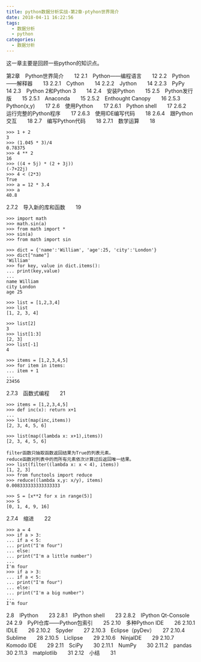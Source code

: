 ```yaml
---
title: python数据分析实战-第2章-ptyhon世界简介
date: 2018-04-11 16:22:56
tags:
  - 数据分析
  - python
categories:
  - 数据分析
---
```


这一章主要是回顾一些python的知识点。

第2章　Python世界简介　　12
2.1　Python——编程语言　　12
2.2　Python——解释器　　13
2.2.1　Cython　　14
2.2.2　Jython　　14
2.2.3　PyPy　　14
2.3　Python 2和Python 3　　14
2.4　安装Python　　15
2.5　Python发行版　　15
2.5.1　Anaconda　　15
2.5.2　Enthought Canopy　　16
2.5.3　Python(x,y)　　17
2.6　使用Python　　17
2.6.1　Python shell　　17
2.6.2　运行完整的Python程序　　17
2.6.3　使用IDE编写代码　　18
2.6.4　跟Python交互　　18
2.7　编写Python代码　　18
2.7.1　数学运算　　18
```
>>> 1 + 2
3
>>> (1.045 * 3)/4
0.78375
>>> 4 ** 2
16
>>> ((4 + 5j) * (2 + 3j))
(-7+22j)
>>> 4 < (2*3)
True
>>> a = 12 * 3.4
>>> a
40.8
```
2.7.2　导入新的库和函数　　19
```
>>> import math
>>> math.sin(a)
>>> from math import *
>>> sin(a)
>>> from math import sin

>>> dict = {'name':'William', 'age':25, 'city':'London'}
>>> dict["name"]
'William'
>>> for key, value in dict.items():
... print(key,value)
...
name William
city London
age 25

>>> list = [1,2,3,4]
>>> list
[1, 2, 3, 4]

>>> list[2]
3
>>> list[1:3]
[2, 3]
>>> list[-1]
4

>>> items = [1,2,3,4,5]
>>> for item in items:
... item + 1
...
23456

```
2.7.3　函数式编程　　21
```
>>> items = [1,2,3,4,5]
>>> def inc(x): return x+1
...
>>> list(map(inc,items))
[2, 3, 4, 5, 6]

>>> list(map((lambda x: x+1),items))
[2, 3, 4, 5, 6]

filter函数只抽取函数返回结果为True的列表元素。
reduce函数对列表中的而所有元素依次计算过后返回唯一结果。
>>> list(filter((lambda x: x < 4), items))
[1, 2, 3]
>>> from functools import reduce
>>> reduce((lambda x,y: x/y), items)
0.008333333333333333

>>> S = [x**2 for x in range(5)]
>>> S
[0, 1, 4, 9, 16]
```
2.7.4　缩进　　22
```
>>> a = 4
>>> if a > 3:
... if a < 5:
... print("I'm four")
... else:
... print("I'm a little number")
...
I'm four
>>> if a > 3:
... if a < 5:
... print("I'm four")
... else:
... print("I'm a big number")
...
I'm four

```
2.8　IPython　　23
2.8.1　IPython shell　　23
2.8.2　IPython Qt-Console　　24
2.9　PyPI仓库——Python包索引　　25
2.10　多种Python IDE　　26
2.10.1　IDLE　　26
2.10.2　Spyder　　27
2.10.3　Eclipse（pyDev）　　27
2.10.4　Sublime　　28
2.10.5　Liclipse　　29
2.10.6　NinjaIDE　　29
2.10.7　Komodo IDE　　29
2.11　SciPy　　30
2.11.1　NumPy　　30
2.11.2　pandas　　30
2.11.3　matplotlib　　31
2.12　小结　　31
